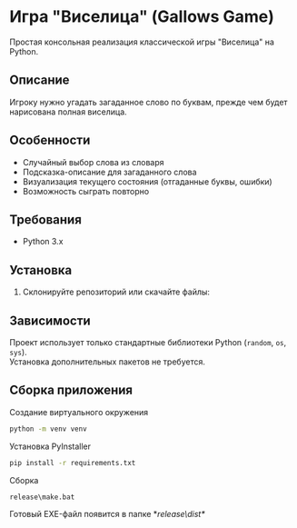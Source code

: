 # Игра "Виселица" (Gallows Game)

Простая консольная реализация классической игры "Виселица" на Python.

## Описание

Игроку нужно угадать загаданное слово по буквам, прежде чем будет нарисована полная виселица.

## Особенности

- Случайный выбор слова из словаря
- Подсказка-описание для загаданного слова
- Визуализация текущего состояния (отгаданные буквы, ошибки)
- Возможность сыграть повторно

## Требования

- Python 3.x

## Установка

1. Склонируйте репозиторий или скачайте файлы:

## Зависимости

Проект использует только стандартные библиотеки Python (`random`, `os`, `sys`).  
Установка дополнительных пакетов не требуется.

## Сборка приложения

Создание виртуального окружения

```bash
python -m venv venv
```

Установка PyInstaller

```bash
pip install -r requirements.txt
```

Сборка

```bash
release\make.bat
```

Готовый EXE-файл появится в папке **release\dist\**